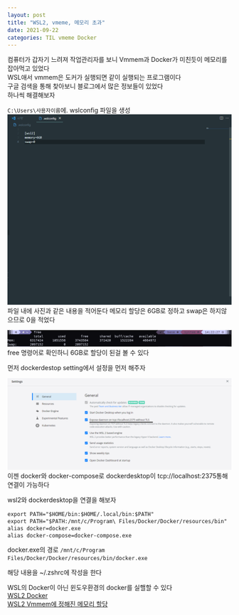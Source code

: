 ```yaml
---
layout: post
title: "WSL2, vmeme, 메모리 초과"
date: 2021-09-22
categories: TIL vmeme Docker
---
```


컴퓨터가 갑자기 느려져 작업관리자를 보니 Vmmem과 Docker가 미친듯이 메모리를 잡아먹고 있었다  
WSL애서 vmmem은 도커가 실행되면 같이 실행되는 프로그램이다  
구글 검색을 통해 찾아보니 블로그에서 많은 정보들이 있었다  
하나씩 해결해보자

`C:\Users\사용자이름`에. wslconfig 파일을 생성
![](https://raw.githubusercontent.com/Action2theFuture/Action2theFuture.github.io/main/_posts/Images/wslconfig.png)
파일 내에 사진과 같은 내용을 적어둔다
메모리 할당은 6GB로 정하고 swap은 하지않으므로 0을 적었다

![](https://raw.githubusercontent.com/Action2theFuture/Action2theFuture.github.io/main/_posts/Images/wslconfig2.png)
free 명령어로 확인하니 6GB로 할당이 된걸 볼 수 있다

먼저 dockerdestop setting에서 설정을 먼저 해주자

![](https://raw.githubusercontent.com/Action2theFuture/Action2theFuture.github.io/main/_posts/Images/dockerdesktop.png)
이젠 docker와 docker-compose로 dockerdesktop이 tcp://localhost:2375통해 연결이 가능하다

wsl2와 dockerdesktop을 연결을 해보자

```
export PATH="$HOME/bin:$HOME/.local/bin:$PATH"
export PATH="$PATH:/mnt/c/Program\ Files/Docker/Docker/resources/bin"
alias docker=docker.exe
alias docker-compose=docker-compose.exe
```

docker.exe의 경로
`/mnt/c/Program Files/Docker/Docker/resources/bin/docker.exe`

해당 내용을 ~/.zshrc에 작성을 한다

WSL의 Docker이 아닌 윈도우환경의 docker를 실핼할 수 있다  
[WSL2 Docker](https://codeac.tistory.com/126)  
[WSL2 Vmmem에 정해진 메모리 할당](https://meaownworld.tistory.com/160)
